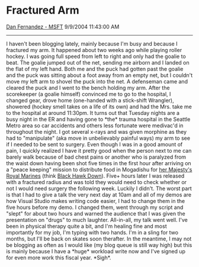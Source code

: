 <div id="page">

# Fractured Arm

[Dan Fernandez -
MSFT](https://social.msdn.microsoft.com/profile/Dan%20Fernandez%20-%20MSFT)
9/9/2004 11:43:00 AM

-----

<div id="content">

I haven't been blogging lately, mainly because I'm busy and because I
fractured my arm. It happened about two weeks ago while playing roller
hockey. I was going full speed from left to right and only had the
goalie to beat. The goalie jumped out of the net, sending me airborn and
I landed on the flat of my left hand. Both me and the puck had gotten
past the goalie and the puck was sitting about a foot away from an empty
net, but I couldn't move my left arm to shovel the puck into the net. A
defenseman came and cleared the puck and I went to the bench holding my
arm. After the scorekeeper (a goalie himself) convinced me to go to the
hospital, I changed gear, drove home (one-handed with a stick-shift
Wrangler), showered (hockey smell takes on a life of its own) and had
the Mrs. take me to the hospital at around 11:30pm. It turns out that
Tuesday nights are a busy night in the ER and having gone to \*the\*
trauma hospital in the Seattle Metro area so car accidents and others
less fortunate were medivac'd in throughout the night. I got several
x-rays and was given morphine as they had to "manipulate" (aka move in
unbelievably painful ways) my arm to see if I needed to be sent to
surgery. Even though I was in a good amount of pain, I quickly
realized I have it pretty good when the person next to me can barely
walk because of bad chest pains or another who is paralyzed from the
waist down having been shot five times in the first hour after arriving
on a "peace keeping" mission to distribute food in Mogadishu for [her
Majesty's Royal
Marines](http://www.royal-marines.mod.uk/static/pages/141.html) (think
[Black Hawk Down](http://www.imdb.com/title/tt0265086/)). Five+ hours
later I was released with a fractured radius and was told they would
need to check whether or not I would need surgery the following week.
Luckily I didn't. The worst part is that I had to give a talk the very
next day at 10am and all of my demos are how Visual Studio makes writing
code easier, I had to change them in the five hours before my demo. I
changed them, went through my script and "slept" for about two hours and
warned the audience that I was given the presentation on "drugs" to much
laughter. All-in-all, my talk went well. I've been in physical therapy
quite a bit, and I'm healing fine and most importantly for my job, I'm
typing with two hands. I'm in a sling for two months, but I'll be back
on skates soon therafter. In the meantime, I may not be blogging as
often as I would like (my blog queue is still way high) but this is
mainly because I have a \*huge\* workload write now and I've signed up
for even more work this fiscal year. \*Sigh\*.

 

</div>

</div>
